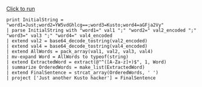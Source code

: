 [Click to run](https://dataexplorer.azure.com/clusters/help/databases/Samples?query=H4sIAAAAAAAEAH2STUvDQBCG7/6KJQhJsT00iV5KwB5sUQ8eBIuWGsbs2KRNsmEz/cQf7+ymtamIl2Xn43nf2Y9KZyWJ+zKjDPJn4mguIuFslJb96GFV08Bs/eh1cr2W4zRP5lFkU0H0yFVl92EE49EC/Jedc/ElKtA1/pLcZJQeVR2xhrwvnIHTZPwm48dYJkqiPFWCphKcMmGTCY+9bIdbwlJaBZ78A2q8CWOJphyTqq2/19bvnEHhv1D4BzTM8wmPUjNYQbKMQWvYmeZ+105h18CuocGKdQ+3FTBpMKZ+BEgJ2lWoPr3GsWVytyUNCaE8MNjE3q3z7k2HvTfo7WdXnUunK9jV9Bi2XhUF6GyP4klL1A1s5ixgiXGe1eSd6bb8RlnJj4UlBwkywQMlQIeztdW6whWuASutFpiQmLrmmwgoFaWohf0VIuWLQe3OWOlM+RsuelhYbwIAAA==)

```kql
print InitialString = "word1=Just;word2=YW5vdGhlcg==;word3=Kusto;word4=aGFja2Vy"
| parse InitialString with "word1=" val1 ";" "word2=" val2_encoded ";" "word3=" val3 ";" "word4=" val4_encoded
| extend val2 = base64_decode_tostring(val2_encoded)
| extend val4 = base64_decode_tostring(val4_encoded)
| extend AllWords = pack_array(val1, val2, val3, val4)
| mv-expand Word = AllWords to typeof(string)
| extend ExtractedWord = extract(@"^([A-Za-z]+)$", 1, Word)
| summarize OrderedWords = make_list(ExtractedWord)
| extend FinalSentence = strcat_array(OrderedWords, ' ')
| project ['Just another Kusto hacker'] = FinalSentence
```